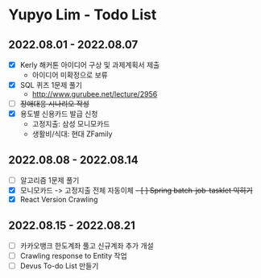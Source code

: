 # Yupyo Lim - Todo List

## 2022.08.01 - 2022.08.07
 - [x] Kerly 해커톤 아이디어 구상 및 과제계획서 제출
   - 아이디어 미확정으로 보류
 - [x] SQL 퀴즈 1문제 풀기
   - http://www.gurubee.net/lecture/2956
 - [ ] ~~장애대응 시나리오 작성~~
 - [x] 용도별 신용카드 발급 신청
   - 고정지출: 삼성 모니모카드
   - 생활비/식대: 현대 ZFamily

## 2022.08.08 - 2022.08.14
 - [ ] 알고리즘 1문제 풀기
 - [x] 모니모카드 -> 고정지출 전체 자동이체
 ~~- [ ] Spring batch-job-tasklet 익히기~~
 - [x] React Version Crawling

## 2022.08.15 - 2022.08.21
 - [ ] 카카오뱅크 한도계좌 풀고 신규계좌 추가 개설
 - [ ] Crawling response to Entity 작업
 - [ ] Devus To-do List 만들기
